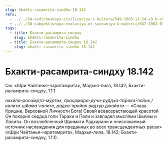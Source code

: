 ```yaml
---
slug: bhakti-rasamrita-sindhu-18-142
refs:
  - ../../34-vedicheskaya-civilizaciya-i-kultura/549-1983-11-24-a3-b-vysshaya-shkola-teizma.md
  - ../../38-subyektivnaya-evoluciya-ot-soznaniya-k-materii/637-1982-07-29-a-b1-subektivnaya-i-mnogomernaya-kosmologiya-shrimad-bhagavatam.md
tags:
  - title: Бхакти-расамрита-синдху
    slug: bhakti-rasamrita-sindhu
  - title: Бхакти-расамрита-синдху 18.142
    slug: bhakti-rasamrita-sindhu-18-142
---
```


# Бхакти-расамрита-синдху 18.142

См. «Шри Чайтанья-чаритамрита», Мадхья-лила, 18.142; Бхакти-расамрита-синдху, 1.1.1.

*акхила-раса̄мр̣та-мӯртих̣, праср̣мара-ручи-руддха-та̄рака̄-па̄лих̣ / калита-ш́йа̄ма̄-лалито, ра̄дха̄-прейа̄н видхур джайати* — «Слава Кришне, Верховной Личности Бога! Своей всевозрастающей красотой Он покорил сердца гопи Тараки и Пали и завладел мыслями Шьямы и Лалиты. Он возлюбленный Шримати Радхарани и неиссякаемый источник наслаждения для преданных во всех трансцендентных расах» («Шри Чайтанья-чаритамрита», Мадхья-лила, 18.142; Бхакти-расамрита-синдху, 1.1.1).


